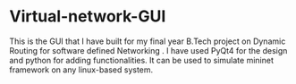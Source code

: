 # Virtual-network-GUI
This is the GUI that I have built for my final year B.Tech project on Dynamic Routing for software defined Networking . I have used PyQt4 for the design and python for adding functionalities.  It can be used to simulate mininet framework on any linux-based system.

